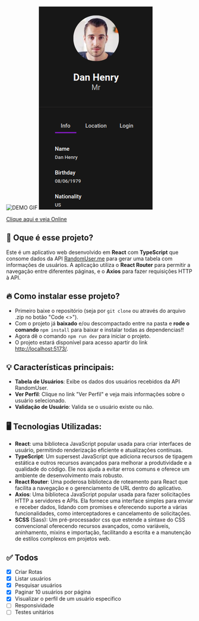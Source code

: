 ![DEMO GIF](public/demo.gif)
![DEMO PHOTO](public/demo-photo.png)

[Clique aqui e veja Online](https://github.com/drewdomi/)

## 💭 Oque é esse projeto?
Este é um aplicativo web desenvolvido em **React** com **TypeScript** que consome dados da API [RandomUser.me](https://randomuser.me/) para gerar uma tabela com informações de usuários. A aplicação utiliza o **React Router** para permitir a navegação entre diferentes páginas, e o **Axios** para fazer requisições HTTP à API.

## 🔥 Como instalar esse projeto?
- Primeiro baixe o repositório (seja por `git clone` ou através do arquivo .zip no botão "Code <>").
- Com o projeto já **baixado** e/ou descompactado entre na pasta e **rode o comando** `npm install` para baixar e instalar todas as dependencias!!
- Agora dê o comando `npm run dev` para iniciar o projeto.
- O projeto estará disponível para acesso apartir do link [http://localhost:5173/](http://localhost:5173/).

## 💡 Características principais:
- **Tabela de Usuários**: Exibe os dados dos usuários recebidos da API RandomUser.
- **Ver Perfil**: Clique no link "Ver Perfil" e veja mais informações sobre o usuário selecionado.
- **Validação de Usuário**: Valida se o usuário existe ou não.

## 🖥️ Tecnologias Utilizadas:
- **React**: uma biblioteca JavaScript popular usada para criar interfaces de usuário, permitindo renderização eficiente e atualizações contínuas.
- **TypeScript**: Um supersest JavaScript que adiciona recursos de tipagem estática e outros recursos avançados para melhorar a produtividade e a qualidade do código. Ele nos ajuda a evitar erros comuns e oferece um ambiente de desenvolvimento mais robusto.
- **React Router**: Uma poderosa biblioteca de roteamento para React que facilita a navegação e o gerenciamento de URL dentro do aplicativo.
- **Axios**: Uma biblioteca JavaScript popular usada para fazer solicitações HTTP a servidores e APIs. Ela fornece uma interface simples para enviar e receber dados, lidando com promises e oferecendo suporte a várias funcionalidades, como interceptadores e cancelamento de solicitações.
- **SCSS** (Sass): Um pré-processador css que estende a sintaxe do CSS convencional oferecendo recursos avançados, como variáveis, aninhamento, mixins e importação, facilitando a escrita e a manutenção de estilos complexos em projetos web.

## ✅ Todos
- [x] Criar Rotas
- [x] Listar usuários
- [x] Pesquisar usuários 
- [x] Paginar 10 usuários por página
- [x] Visualizar o perfil de um usuário especifico
- [ ] Responsividade
- [ ] Testes unitários
